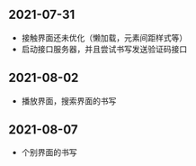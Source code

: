 ## 2021-07-31
* 接触界面还未优化（懒加载，元素间距样式等）
* 启动接口服务器，并且尝试书写发送验证码接口

## 2021-08-02
* 播放界面，搜索界面的书写

## 2021-08-07
* 个别界面的书写